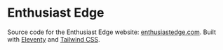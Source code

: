 # Enthusiast Edge

Source code for the Enthusiast Edge website: [enthusiastedge.com](https://enthusiastedge.com/). Built with [Eleventy](https://www.11ty.dev/) and [Tailwind CSS](https://tailwindcss.com/).
